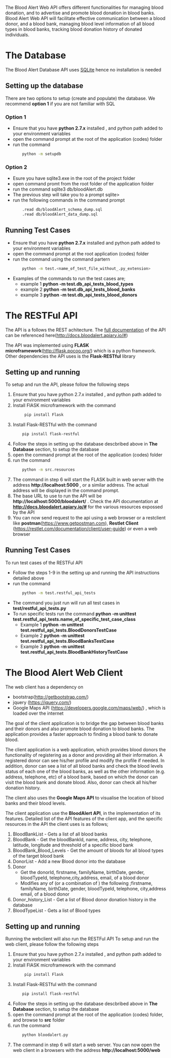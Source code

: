 The Blood Alert Web API offers different functionalities for managing blood donation, and to advertise and promote blood donation in blood banks. Blood Alert Web API will facilitate effective communication between a blood donor, and a blood bank, managing blood level information of all blood types in blood banks, tracking blood donation history of donated individuals.

# The Database
The Blood Alert Database API uses [SQLite](www.sqlite.org) hence no installation is needed

## Setting up the database
There are two options to setup (create and populate) the database. We recommend **option 1** if you are not familiar with SQL

###  Option 1
* Ensure that you have **python 2.7.x** installed , and python path added to your environment variables
* open the command prompt at the root of the application (codes) folder
* run the command 
    ````bash 
        python -m setupdb

###  Option 2
* Esure you have sqlite3.exe in the root of the project folder
* open command promt from the root folder of the application folder
* run the command sqlite3 db/bloodAlert.db   
* The previous step will take you to a prompt sqlite>
* run the following commands in the command prompt 
    ```bash 
        .read db/bloodAlert_schema_dump.sql
        .read db/bloodAlert_data_dump.sql

## Running Test Cases
* Ensure that you have **python 2.7.x** installed and python path added to your environment variables
* open the command prompt at the root application (codes) folder
* run the command using the command partern 
    ```bash 
        python -m test.<name_of_test_file_without_.py_extension>
* Examples of the commands to run the test cases are; 
    * example 1 **python -m test.db_api_tests_blood_types**
    * example 2 **python -m test.db_api_tests_blood_banks**
    * example 3 **python -m test.db_api_tests_blood_donors**






# The RESTFul API

The API is a follows the REST achitecture. 
The [full documentation](http://docs.bloodalert.apiary.io/#) of the API can be referenced here(http://docs.bloodalert.apiary.io/#)

The API was implemented using **FLASK microframework**(http://flask.pocoo.org/) which is a python framework.  
Other dependencies the API uses is the **Flask-RESTful** library

## Setting up and running 
To setup and run the API, please follow the following steps

1. Ensure that you have python 2.7.x installed , and python path added to your environment variables
2. Install FlASK microframework with the command
    ```bash
         pip install Flask
3. Install Flask-RESTful with the command 
    ```bash
        pip install flask-restful
4. Follow the steps in setting up the database descbribed above in **The Database** section, to setup the database
5. open the command prompt at the root of the application (codes) folder
6. run the command 
    ```bash
        python -m src.resources
7. The command in step 6  will start the FLASK built in web server with the address **http://localhost:5000** , or a similar address. The actual address will be displayed in the command prompt. 
8. The base URL to use to run the API will be **http://localhost:5000/bloodalert/** . Check the API documentation at **http://docs.bloodalert.apiary.io/#** for the various resources expossed by the API
9. You can now send request to the api using a web browser or a restclient like **postman**(https://www.getpostman.com), **Restlet Client** (https://restlet.com/documentation/client/user-guide) or even a web browser

## Running Test Cases
To run test cases of the RESTFul API
* Follow the steps 1-9 in the setting up and running the API instructions detailed above
* run the command 
    ```bash
        python -m test.restful_api_tests
* The command you just run will run all test cases in **test/restful_api_tests.py**
* To run specific tests run the command **python -m unittest test.restful_api_tests.name_of_specific_test_case_class**
    * Example 1 **python -m unittest test.restful_api_tests.BloodDonorsTestCase**
    * Example 2 **python -m unittest test.restful_api_tests.BloodBanksTestCase**
    * Example 3 **python -m unittest test.restful_api_tests.BloodBankHistoryTestCase**




# The Blood Alert Web Client 

The web client has a dependency on

* bootstrap(http://getbootstrap.com/)
* jquery (https://jquery.com/)
* Google Maps API (https://developers.google.com/maps/web/) , which is loaded over the internet

The goal of the client application is to bridge the gap between blood banks and their donors and also promote blood donation to blood banks.  The application provides a faster approach to finding a blood bank to donate blood.

The client application is a web application, which provides blood donors the functionality of registering as a donor and providing all their information. A registered donor can see his/her profile and modify the profile if needed. In addition, donor can see a list of all blood banks and check the blood levels status of each one of the blood banks, as well as the other information (e.g. address, telephone, etc) of a blood bank, based on which the donor can visit the blood bank and donate blood. Also, donor can check all his/her donation history.

The client also uses the **Google Maps API** to visualise the location of blood banks and their blood levels.

The client application use the **BloodAlert API**, in the implementation of its features. Detailed list of the API features of the client app,  and the specific resources in the API the client uses is as follows;

1. BloodBankList - Gets a list of all blood banks
2. BloodBank - Get the bloodBankId, name, address, city, telephone, latitude, longitude and threshold of a specific blood bank
3. BloodBank_Blood_Levels - Get the amount of bloods for all blood types of the target blood bank
4. DonorList - Add a new Blood donor into the database
5. Donor
    *   Get the donorId, firstname, familyName, birthDate, gender, bloodTypeId, telephone,city,address, email, of a blood donor
    *   Modifies any of (or a combination of ) the following ;firstname, familyName, birthDate, gender, bloodTypeId, telephone,             city,address email, of a blood donor
6. Donor_history_List - Get a list of Blood donor donation history in the database
7. BloodTypeList - Gets a list of Blood types



## Setting up and running 

Running the webclient will also run the RESTFul API
To setup and run the web client, please follow the following steps

1. Ensure that you have python 2.7.x installed , and python path added to your environment variables
2. Install FlASK microframework with the command
    ```bash
         pip install Flask
3. Install Flask-RESTful with the command 
    ```bash
        pip install flask-restful
4. Follow the steps in setting up the database descbribed above in **The Database** section, to setup the database
5. open the command prompt at the root of the application (codes) folder, and browse to **src** folder
6. run the command 
    ```bash
        python bloodalert.py
7. The command in step 6  will start a web server. You can now open the web client in a browsers
    with the address **http://localhost:5000/web** 
